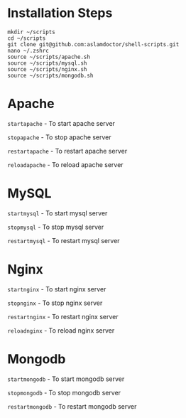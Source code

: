 # Installation Steps
```
mkdir ~/scripts
cd ~/scripts
git clone git@github.com:aslamdoctor/shell-scripts.git
nano ~/.zshrc
source ~/scripts/apache.sh
source ~/scripts/mysql.sh
source ~/scripts/nginx.sh
source ~/scripts/mongodb.sh
```

# Apache
`startapache` - To start apache server

`stopapache` - To stop apache server

`restartapache` - To restart apache server

`reloadapache` - To reload apache server

# MySQL
`startmysql` - To start mysql server

`stopmysql` - To stop mysql server

`restartmysql` - To restart mysql server

# Nginx
`startnginx` - To start nginx server

`stopnginx` - To stop nginx server

`restartnginx` - To restart nginx server

`reloadnginx` - To reload nginx server


# Mongodb
`startmongodb` - To start mongodb server

`stopmongodb` - To stop mongodb server

`restartmongodb` - To restart mongodb server


